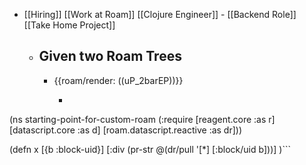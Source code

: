 - [[Hiring]] [[Work at Roam]] [[Clojure Engineer]] - [[Backend Role]] [[Take Home Project]]
    - Given two Roam Trees
        - 
        - {{roam/render: ((uP_2barEP))}}
            - ```clojure
(ns starting-point-for-custom-roam
  (:require
   [reagent.core :as r]
   [datascript.core :as d]
   [roam.datascript.reactive :as dr]))

(defn x [{b :block-uid}]
  	[:div (pr-str @(dr/pull '[*] [:block/uid b]))]
  )```
